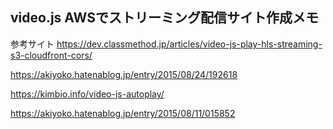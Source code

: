 ## video.js AWSでストリーミング配信サイト作成メモ



参考サイト
https://dev.classmethod.jp/articles/video-js-play-hls-streaming-s3-cloudfront-cors/

https://akiyoko.hatenablog.jp/entry/2015/08/24/192618

https://kimbio.info/video-js-autoplay/

https://akiyoko.hatenablog.jp/entry/2015/08/11/015852
